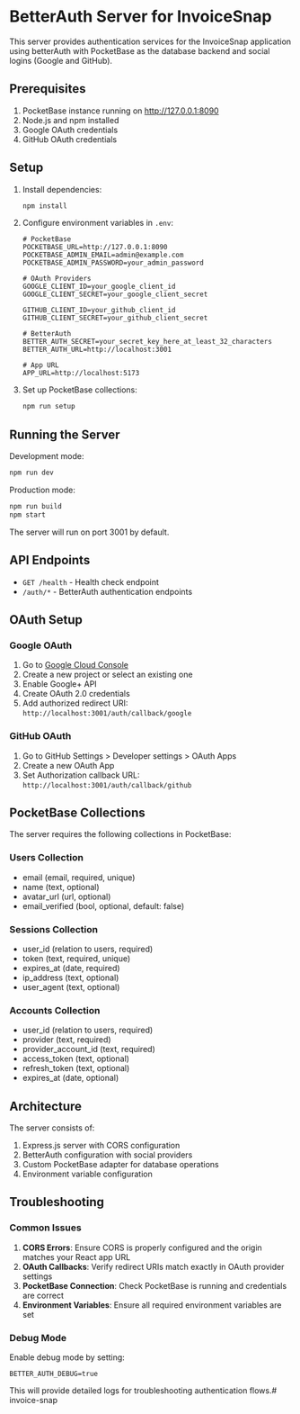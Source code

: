 # BetterAuth Server for InvoiceSnap

This server provides authentication services for the InvoiceSnap application using betterAuth with PocketBase as the database backend and social logins (Google and GitHub).

## Prerequisites

1. PocketBase instance running on http://127.0.0.1:8090
2. Node.js and npm installed
3. Google OAuth credentials
4. GitHub OAuth credentials

## Setup

1. Install dependencies:
   ```bash
   npm install
   ```

2. Configure environment variables in `.env`:
   ```env
   # PocketBase
   POCKETBASE_URL=http://127.0.0.1:8090
   POCKETBASE_ADMIN_EMAIL=admin@example.com
   POCKETBASE_ADMIN_PASSWORD=your_admin_password

   # OAuth Providers
   GOOGLE_CLIENT_ID=your_google_client_id
   GOOGLE_CLIENT_SECRET=your_google_client_secret

   GITHUB_CLIENT_ID=your_github_client_id
   GITHUB_CLIENT_SECRET=your_github_client_secret

   # BetterAuth
   BETTER_AUTH_SECRET=your_secret_key_here_at_least_32_characters
   BETTER_AUTH_URL=http://localhost:3001

   # App URL
   APP_URL=http://localhost:5173
   ```

3. Set up PocketBase collections:
   ```bash
   npm run setup
   ```

## Running the Server

Development mode:
```bash
npm run dev
```

Production mode:
```bash
npm run build
npm start
```

The server will run on port 3001 by default.

## API Endpoints

- `GET /health` - Health check endpoint
- `/auth/*` - BetterAuth authentication endpoints

## OAuth Setup

### Google OAuth

1. Go to [Google Cloud Console](https://console.cloud.google.com/)
2. Create a new project or select an existing one
3. Enable Google+ API
4. Create OAuth 2.0 credentials
5. Add authorized redirect URI: `http://localhost:3001/auth/callback/google`

### GitHub OAuth

1. Go to GitHub Settings > Developer settings > OAuth Apps
2. Create a new OAuth App
3. Set Authorization callback URL: `http://localhost:3001/auth/callback/github`

## PocketBase Collections

The server requires the following collections in PocketBase:

### Users Collection
- email (email, required, unique)
- name (text, optional)
- avatar_url (url, optional)
- email_verified (bool, optional, default: false)

### Sessions Collection
- user_id (relation to users, required)
- token (text, required, unique)
- expires_at (date, required)
- ip_address (text, optional)
- user_agent (text, optional)

### Accounts Collection
- user_id (relation to users, required)
- provider (text, required)
- provider_account_id (text, required)
- access_token (text, optional)
- refresh_token (text, optional)
- expires_at (date, optional)

## Architecture

The server consists of:

1. Express.js server with CORS configuration
2. BetterAuth configuration with social providers
3. Custom PocketBase adapter for database operations
4. Environment variable configuration

## Troubleshooting

### Common Issues

1. **CORS Errors**: Ensure CORS is properly configured and the origin matches your React app URL
2. **OAuth Callbacks**: Verify redirect URIs match exactly in OAuth provider settings
3. **PocketBase Connection**: Check PocketBase is running and credentials are correct
4. **Environment Variables**: Ensure all required environment variables are set

### Debug Mode

Enable debug mode by setting:
```env
BETTER_AUTH_DEBUG=true
```

This will provide detailed logs for troubleshooting authentication flows.# invoice-snap
